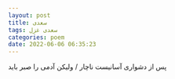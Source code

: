 ```yaml
---
layout: post
title: سعدی
tags: سعدی غزل
categories: poem
date: 2022-06-06 06:35:23
---
```


پس از دشواری آسانیست ناچار / ولیکن آدمی را صبر باید
